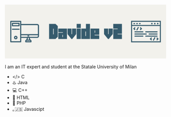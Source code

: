 <!--Banner-->
![Davide-v2 Banner Image](./Titolo.png)

<p align="left">I am an IT expert and student at the Statale University of Milan </p>

- </> C
- ♨️ Java
- 💻 C++
- 📝 HTML
- 🐘 PHP
- ｡🇯‌🇸‌ Javascipt
